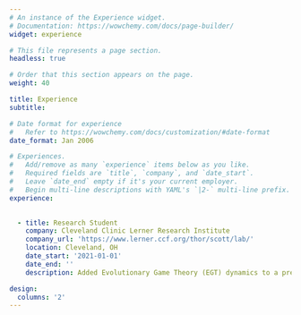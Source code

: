 ```yaml
---
# An instance of the Experience widget.
# Documentation: https://wowchemy.com/docs/page-builder/
widget: experience

# This file represents a page section.
headless: true

# Order that this section appears on the page.
weight: 40

title: Experience
subtitle:

# Date format for experience
#   Refer to https://wowchemy.com/docs/customization/#date-format
date_format: Jan 2006

# Experiences.
#   Add/remove as many `experience` items below as you like.
#   Required fields are `title`, `company`, and `date_start`.
#   Leave `date_end` empty if it's your current employer.
#   Begin multi-line descriptions with YAML's `|2-` multi-line prefix.
experience:

        
  - title: Research Student
    company: Cleveland Clinic Lerner Research Institute
    company_url: 'https://www.lerner.ccf.org/thor/scott/lab/'
    location: Cleveland, OH
    date_start: '2021-01-01'
    date_end: ''
    description: Added Evolutionary Game Theory (EGT) dynamics to a pre-existing Wright Fisher model in Python using primarily the NumPy package. 

design:
  columns: '2'
---
```

